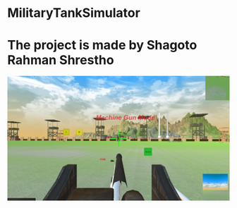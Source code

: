 # MilitaryTankSimulator
<h1> The project is made by Shagoto Rahman Shrestho </h1>
<img src='Screenshots/Screenshot_1.png' >
